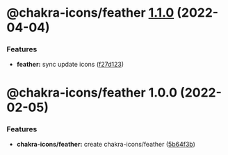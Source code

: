 # @chakra-icons/feather [1.1.0](https://github.com/kodingdotninja/chakra-icons/compare/@chakra-icons/feather@1.0.0...@chakra-icons/feather@1.1.0) (2022-04-04)

### Features

- **feather:** sync update icons ([f27d123](https://github.com/kodingdotninja/chakra-icons/commit/f27d123bcbd097d1b7dc23dda1997b1c4cf264a3))

# @chakra-icons/feather 1.0.0 (2022-02-05)

### Features

- **chakra-icons/feather:** create chakra-icons/feather ([5b64f3b](https://github.com/kodingdotninja/chakra-icons/commit/5b64f3b67c46357edc1a52c850db501af493de91))
